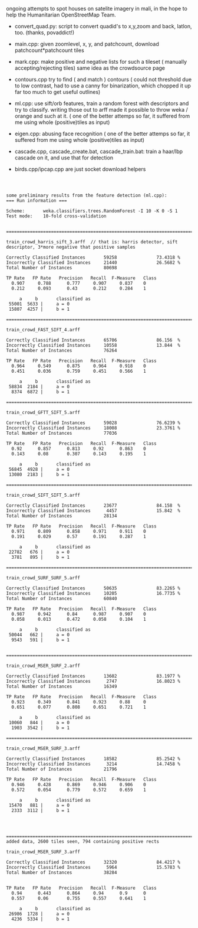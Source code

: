 ongoing attempts to spot houses on satelite imagery in mali, 
in the hope to help the Humanitarian OpenStreetMap Team.

* convert_quad.py:
  script to convert quadid's to x,y,zoom and back, latlon, too. (thanks, povaddict!)

* main.cpp:
  given zoomlevel, x, y, and patchcount, download patchcount*patchcount tiles
 
* mark.cpp:
  make positive and negative lists for such a tileset ( manually accepting/rejecting tiles) same idea as the crowdsource page

* contours.cpp
  try to find ( and match ) contours
  ( could not threshold due to low contrast, had to use a canny for binarization, which chopped it up far too much to get useful outlines)
  
* ml.cpp:
  use sift/orb features, train a random forest with descriptors and try to classify.
  writing those out to arff made it possible to throw weka / orange and such at it.
  ( one of the better attemps so far, it suffered from me using whole (positive)tiles as input)

* eigen.cpp:
  abusing face recognition
  ( one of the better attemps so far, it suffered from me using whole (positive)tiles as input)

* cascade.cpp, cascade_create.bat, cascade_train.bat:
  train a haar/lbp cascade on it, and use that for detection
  

* birds.cpp/ipcap.cpp are just socket download helpers



<pre><code>


some preliminary results from the feature detection (ml.cpp):
=== Run information ===

Scheme:       weka.classifiers.trees.RandomForest -I 10 -K 0 -S 1
Test mode:    10-fold cross-validation


================================================================================================================

train_crowd_harris_sift_3.arff  // that is: harris detector, sift descriptor, 3*more negative that positive samples

Correctly Classified Instances       59258               73.4318 %
Incorrectly Classified Instances     21440               26.5682 %
Total Number of Instances            80698     

TP Rate   FP Rate   Precision   Recall  F-Measure   Class
  0.907     0.788      0.777     0.907     0.837    0
  0.212     0.093      0.43      0.212     0.284    1

     a     b       classified as
 55001  5633 |     a = 0
 15807  4257 |     b = 1

================================================================================================================

train_crowd_FAST_SIFT_4.arff

Correctly Classified Instances       65706               86.156  %
Incorrectly Classified Instances     10558               13.844  %
Total Number of Instances            76264     

TP Rate   FP Rate   Precision   Recall  F-Measure   Class
  0.964     0.549      0.875     0.964     0.918    0
  0.451     0.036      0.759     0.451     0.566    1

     a     b       classified as
 58834  2184 |     a = 0
  8374  6872 |     b = 1

================================================================================================================

train_crowd_GFTT_SIFT_5.arff

Correctly Classified Instances       59028               76.6239 %
Incorrectly Classified Instances     18008               23.3761 %
Total Number of Instances            77036     

TP Rate   FP Rate   Precision   Recall  F-Measure   Class
  0.92      0.857      0.813     0.92      0.863    0
  0.143     0.08       0.307     0.143     0.195    1

     a     b       classified as
 56845  4928 |     a = 0
 13080  2183 |     b = 1

=========================================================================================================

train_crowd_SIFT_SIFT_5.arff

Correctly Classified Instances       23677               84.158  %
Incorrectly Classified Instances      4457               15.842  %
Total Number of Instances            28134     

TP Rate   FP Rate   Precision   Recall  F-Measure   Class
  0.971     0.809      0.858     0.971     0.911    0
  0.191     0.029      0.57      0.191     0.287    1

     a     b       classified as
 22782   676 |     a = 0
  3781   895 |     b = 1

=========================================================================================================

train_crowd_SURF_SURF_5.arff  

Correctly Classified Instances       50635               83.2265 %
Incorrectly Classified Instances     10205               16.7735 %
Total Number of Instances            60840     

TP Rate   FP Rate   Precision   Recall  F-Measure   Class
  0.987     0.942      0.84      0.987     0.907    0
  0.058     0.013      0.472     0.058     0.104    1

     a     b       classified as
 50044   662 |     a = 0
  9543   591 |     b = 1


=========================================================================================================

train_crowd_MSER_SURF_2.arff

Correctly Classified Instances       13602               83.1977 %
Incorrectly Classified Instances      2747               16.8023 %
Total Number of Instances            16349     

TP Rate   FP Rate   Precision   Recall  F-Measure   Class
  0.923     0.349      0.841     0.923     0.88     0
  0.651     0.077      0.808     0.651     0.721    1

     a     b       classified as
 10060   844 |     a = 0
  1903  3542 |     b = 1

=========================================================================================================

train_crowd_MSER_SURF_3.arff

Correctly Classified Instances       18582               85.2542 %
Incorrectly Classified Instances      3214               14.7458 %
Total Number of Instances            21796     

TP Rate   FP Rate   Precision   Recall  F-Measure   Class
  0.946     0.428      0.869     0.946     0.906    0
  0.572     0.054      0.779     0.572     0.659    1

     a     b       classified as
 15470   881 |     a = 0
  2333  3112 |     b = 1




=========================================================================================================
added data, 2600 tiles seen, 794 containing positive rects

train_crowd_MSER_SURF_3.arff

Correctly Classified Instances       32320               84.4217 %
Incorrectly Classified Instances      5964               15.5783 %
Total Number of Instances            38284     


TP Rate   FP Rate   Precision   Recall  F-Measure   Class
  0.94      0.443      0.864     0.94      0.9      0
  0.557     0.06       0.755     0.557     0.641    1

     a     b       classified as
 26986  1728 |     a = 0
  4236  5334 |     b = 1



</code></pre>

